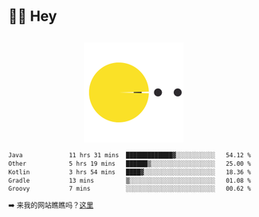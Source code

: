 
# 👋🏻 Hey
<div align="center">
	<br>
	<img src="https://raw.githubusercontent.com/Aniket965/Aniket965/master/pacman.svg?sanitize=true" width="200" height="200">
	<br>
</div>

<!--START_SECTION:waka-->

```txt
Java             11 hrs 31 mins  █████████████▓░░░░░░░░░░░   54.12 %
Other            5 hrs 19 mins   ██████▒░░░░░░░░░░░░░░░░░░   25.00 %
Kotlin           3 hrs 54 mins   ████▓░░░░░░░░░░░░░░░░░░░░   18.36 %
Gradle           13 mins         ▒░░░░░░░░░░░░░░░░░░░░░░░░   01.08 %
Groovy           7 mins          ░░░░░░░░░░░░░░░░░░░░░░░░░   00.62 %
```

<!--END_SECTION:waka-->

 ➡️  来我的网站瞧瞧吗？[这里](https://www.shaolongfei.com)
